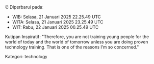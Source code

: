 ⏰ Diperbarui pada:
- WIB: Selasa, 21 Januari 2025 22.25.49 UTC
- WITA: Selasa, 21 Januari 2025 23.25.49 UTC
- WIT: Rabu, 22 Januari 2025 00.25.49 UTC

Kutipan Inspiratif:
"Therefore, you are not training young people for the world of today and the world of tomorrow unless you are doing proven technology training. That is one of the reasons I'm so concerned."


Kategori: technology

